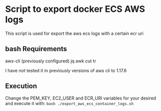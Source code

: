 # Script to export docker ECS AWS logs
This script is used for export the aws ecs logs with a certain ecr uri

## bash Requirements
aws-cli (previously configured)
jq
awk
cut
tr

I have not tested it in previously versions of aws cli to 1.17.6

## Execution
Change the PEM_KEY, EC2_USER and ECR_URI variables for your desired and execute it with:
`bash ./export_aws_ecs_container_logs.sh`

